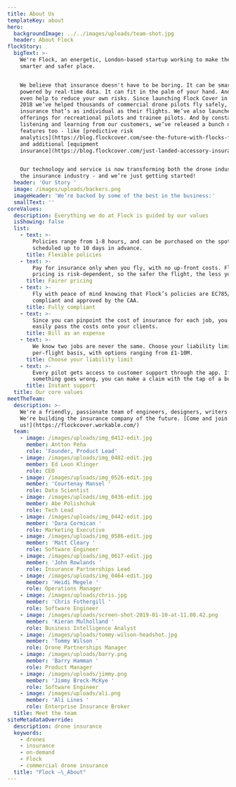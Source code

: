 ```yaml
---
title: About Us
templateKey: about
hero:
  backgroundImage: ../../images/uploads/team-shot.jpg
  header: About Flock
flockStory:
  bigText: >-
    We're Flock, an energetic, London-based startup working to make the world a
    smarter and safer place.


    We believe that insurance doesn't have to be boring. It can be smart, and
    powered by real-time data. It can fit in the palm of your hand. And it can
    even help to reduce your own risks. Since launching Flock Cover in January
    2018 we’ve helped thousands of commercial drone pilots fly safely, with
    insurance that’s as individual as their flights. We’ve also launched
    offerings for recreational pilots and trainee pilots. And by constantly
    listening and learning from our customers, we’ve released a bunch of cool
    features too - like [predictive risk
    analytics](https://blog.flockcover.com/see-the-future-with-flocks-flight-planning-tool-1507e2de5c81),
    and additional [equipment
    insurance](https://blog.flockcover.com/just-landed-accessory-insurance-627b04c985bd).


    Our technology and service is now transforming both the drone industry and
    the insurance industry - and we’re just getting started!
  header: 'Our Story '
  image: /images/uploads/backers.png
  imageHeader: 'We’re backed by some of the best in the business:'
  smallText: ''
coreValues:
  description: Everything we do at Flock is guided by our values
  isShowing: false
  list:
    - text: >-
        Policies range from 1-8 hours, and can be purchased on the spot, or
        scheduled up to 10 days in advance.
      title: Flexible policies
    - text: >-
        Pay for insurance only when you fly, with no up-front costs. Flock’s
        pricing is risk-dependent, so the safer the flight, the less you pay.
      title: Fairer pricing
    - text: >-
        Fly with peace of mind knowing that Flock’s policies are EC785/2004
        compliant and approved by the CAA.
      title: Fully compliant
    - text: >-
        Since you can pinpoint the cost of insurance for each job, you can
        easily pass the costs onto your clients.
      title: Bill as an expense
    - text: >-
        We know two jobs are never the same. Choose your liability limit on a
        per-flight basis, with options ranging from £1-10M.
      title: Choose your liability limit
    - text: >-
        Every pilot gets access to customer support through the app. If
        something goes wrong, you can make a claim with the tap of a button
      title: Instant support
  title: Our core values
meetTheTeam:
  description: >-
    We're a friendly, passionate team of engineers, designers, writers and more.
    We're building the insurance company of the future. [Come and join
    us!](https://flockcover.workable.com/)
  team:
    - image: /images/uploads/img_0412-edit.jpg
      member: Antton Peña
      role: 'Founder, Product Lead'
    - image: /images/uploads/img_0482-edit.jpg
      member: Ed Leon Klinger
      role: CEO
    - image: /images/uploads/img_0526-edit.jpg
      member: 'Courtenay Mansel '
      role: Data Scientist
    - image: /images/uploads/img_0436-edit.jpg
      member: Abe Polishchuk
      role: Tech Lead
    - image: /images/uploads/img_0442-edit.jpg
      member: 'Dara Cormican '
      role: Marketing Executive
    - image: /images/uploads/img_0586-edit.jpg
      member: 'Matt Cleary '
      role: Software Engineer
    - image: /images/uploads/img_0617-edit.jpg
      member: 'John Rowlands '
      role: Insurance Partnerships Lead
    - image: /images/uploads/img_0464-edit.jpg
      member: 'Heidi Megele '
      role: Operations Manager
    - image: /images/uploads/chris.jpg
      member: 'Chris Fothergill '
      role: Software Engineer
    - image: /images/uploads/screen-shot-2019-01-10-at-11.08.42.png
      member: 'Kieran Mulholland '
      role: Business Intelligence Analyst
    - image: /images/uploads/tommy-wilson-headshot.jpg
      member: 'Tommy Wilson '
      role: Drone Partnerships Manager
    - image: /images/uploads/barry.png
      member: 'Barry Hamman '
      role: Product Manager
    - image: /images/uploads/jimmy.png
      member: 'Jimmy Breck-McKye '
      role: Software Engineer
    - image: /images/uploads/ali.png
      member: 'Ali Lines '
      role: Enterprise Insurance Broker
  title: Meet the team
siteMetadataOverride:
  description: drone insurance
  keywords:
    - drones
    - insurance
    - on-demand
    - Flock
    - commercial drone insurance
  title: "Flock –\_About"
---
```


